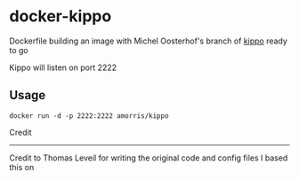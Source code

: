 docker-kippo
============

Dockerfile building an image with Michel Oosterhof's branch of [kippo][1] ready to go

Kippo will listen on port 2222

	
Usage
-----

    docker run -d -p 2222:2222 amorris/kippo


Credit
_____

Credit to Thomas Leveil for writing the original code and config files I based this on



[1]: https://github.com/micheloosterhof/kippo


